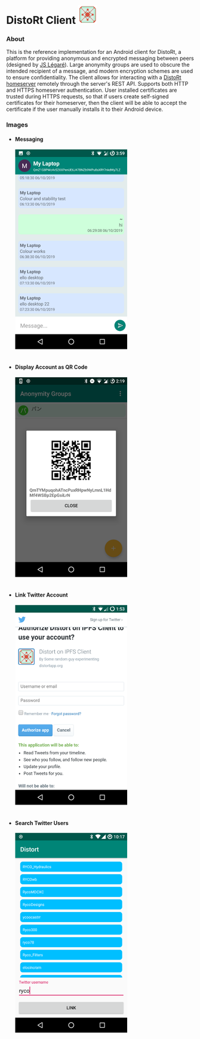 # DistoRt Client  <img src="images/icon.png" width="50" height="50" />

### About
This is the reference implementation for an Android client for DistoRt, a platform for providing anonymous and 
encrypted messaging between peers (designed by [JS Légaré](https://github.com/init-js)). 
Large anonymity groups are used to obscure the intended recipient of a message, 
and modern encryption schemes are used to ensure confidentiality.
The client allows for interacting with a [DistoRt homeserver](https://github.com/ryco117/distort-server) 
remotely through the server's REST API. Supports both HTTP and HTTPS homeserver authentication. 
User installed certificates are trusted during HTTPS requests, so that if users  create self-signed 
certificates for their homeserver, then the client will be able to accept the certificate 
if the user manually installs it to their Android device.


### Images
* #### Messaging 
    <img src="images/messaging.png" width="300" height="533" />
    <br>
    <br>
* #### Display Account as QR Code
    <img src="images/display_qr.png" width="300" height="533" />
    <br>
    <br>
* #### Link Twitter Account
    <img src="images/link_twitter_account.png" width="300" height="533" />
    <br>
    <br>
* #### Search Twitter Users
    <img src="images/search_twitter.png" width="300" height="533" />
    <br>
    <br>

